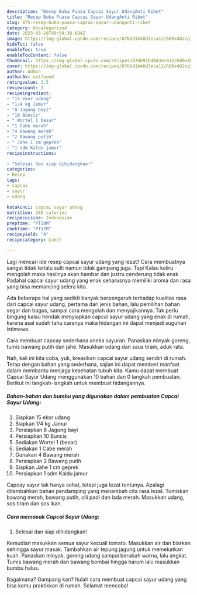 ```yaml
---
description: "Resep Buka Puasa Capcai Sayur UdangAnti Ribet"
title: "Resep Buka Puasa Capcai Sayur UdangAnti Ribet"
slug: 875-resep-buka-puasa-capcai-sayur-udanganti-ribet
category: Uncategorized
date: 2023-03-10T09:54:38.684Z
image: https://img-global.cpcdn.com/recipes/876b91b48d3eca12/680x482cq70/capcai-sayur-udang-foto-resep-utama.jpg
hideToc: false
enableToc: true
enableTocContent: false
thumbnail: https://img-global.cpcdn.com/recipes/876b91b48d3eca12/680x482cq70/capcai-sayur-udang-foto-resep-utama.jpg
cover: https://img-global.cpcdn.com/recipes/876b91b48d3eca12/680x482cq70/capcai-sayur-udang-foto-resep-utama.jpg
author: Admin
authorAv: notfound
ratingvalue: 3.5
reviewcount: 3
recipeingredient:
- "15 ekor udang"
- "1/4 kg Jamur"
- "8 Jagung bayi"
- "10 Buncis"
- " Wortel 1 besar"
- "1 Cabe merah"
- "4 Bawang merah"
- "2 Bawang putih"
- " Jahe 1 cm geprek"
- "1 sdm Kaldu jamur"
recipeinstructions:

- "Selesai dan siap dihidangkan!"
categories:
- Resep
tags:
- capcai
- sayur
- udang

katakunci: capcai sayur udang 
nutrition: 285 calories
recipecuisine: Indonesian
preptime: "PT18M"
cooktime: "PT37M"
recipeyield: "4"
recipecategory: Lunch

---
```



Lagi mencari ide resep capcai sayur udang yang lezat? Cara membuatnya sangat tidak terlalu sulit namun tidak gampang juga. Tapi Kalau keliru mengolah maka hasilnya akan hambar dan justru cenderung tidak enak. Padahal capcai sayur udang yang enak seharusnya memiliki aroma dan rasa yang bisa memancing selera kita.


Ada beberapa hal yang sedikit banyak berpengaruh terhadap kualitas rasa dari capcai sayur udang, pertama dari jenis bahan, lalu pemilihan bahan segar dan bagus, sampai cara mengolah dan menyajikannya. Tak perlu bingung kalau hendak menyiapkan capcai sayur udang yang enak di rumah, karena asal sudah tahu caranya maka hidangan ini dapat menjadi suguhan istimewa.

Cara membuat capcay sederhana aneka sayuran. Panaskan minyak goreng, tumis bawang putih dan jahe. Masukkan udang dan saus tiram, aduk rata.


Nah, kali ini kita coba, yuk, kreasikan capcai sayur udang sendiri di rumah. Tetap dengan bahan yang sederhana, sajian ini dapat memberi manfaat dalam membantu menjaga kesehatan tubuh kita. Kamu dapat membuat Capcai Sayur Udang menggunakan 10 bahan dan 0 langkah pembuatan. Berikut ini langkah-langkah untuk membuat hidangannya.

<!--inarticleads1-->

##### Bahan-bahan dan bumbu yang digunakan dalam pembuatan Capcai Sayur Udang:

1. Siapkan 15 ekor udang
1. Siapkan 1/4 kg Jamur
1. Persiapkan 8 Jagung bayi
1. Persiapkan 10 Buncis
1. Sediakan  Wortel 1 (besar)
1. Sediakan 1 Cabe merah
1. Gunakan 4 Bawang merah
1. Persiapkan 2 Bawang putih
1. Siapkan  Jahe 1 cm geprek
1. Persiapkan 1 sdm Kaldu jamur


Capcay sayur tak hanya sehat, tetapi juga lezat tentunya. Apalagi ditambahkan bahan pendamping yang menambah cita rasa lezat. Tumiskan bawang merah, bawang putih, cili padi dan lada merah. Masukkan udang, sos tiram dan sos ikan. 

<!--inarticleads2-->

##### Cara memasak Capcai Sayur Udang:


1. Selesai dan siap dihidangkan!

Kemudian masukkan semua sayur kecuali tomato. Masukkan air dan biarkan sehingga sayur masak. Tambahkan air tepung jagung untuk memekatkan kuah. Panaskan minyak, goreng udang sampai berubah warna, lalu angkat. Tumis bawang merah dan bawang bombai hingga harum lalu masukkan bumbu halus. 

Bagaimana? Gampang kan? Itulah cara membuat capcai sayur udang yang bisa kamu praktikkan di rumah. Selamat mencoba!
